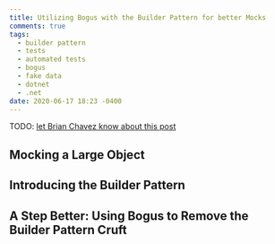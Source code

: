 ```yaml
---
title: Utilizing Bogus with the Builder Pattern for better Mocks
comments: true
tags:
  - builder pattern
  - tests
  - automated tests
  - bogus
  - fake data
  - dotnet
  - .net
date: 2020-06-17 18:23 -0400
---
```

TODO: [let Brian Chavez know about this post](https://twitter.com/bchavez/status/1279054873191800832?s=20)

## Mocking a Large Object

## Introducing the Builder Pattern

## A Step Better: Using Bogus to Remove the Builder Pattern Cruft